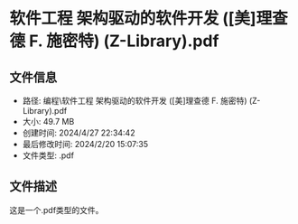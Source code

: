 ﻿# 软件工程 架构驱动的软件开发 ([美]理查德 F. 施密特) (Z-Library).pdf

## 文件信息
- 路径: 编程\软件工程 架构驱动的软件开发 ([美]理查德 F. 施密特) (Z-Library).pdf
- 大小: 49.7 MB
- 创建时间: 2024/4/27 22:34:42
- 最后修改时间: 2024/2/20 15:07:35
- 文件类型: .pdf

## 文件描述
这是一个.pdf类型的文件。


